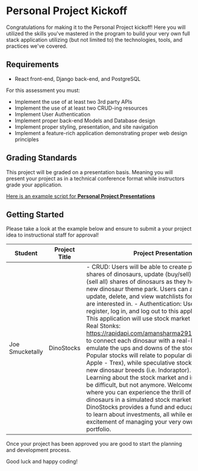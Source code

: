 # Personal Project Kickoff

Congratulations for making it to the Personal Project kickoff! Here you will utilized the skills you've mastered in the program to build your very own full stack application utilizing (but not limited to) the technologies, tools, and practices we've covered.

## Requirements

- React front-end, Django back-end, and PostgreSQL

For this assessment you must:

- Implement the use of at least two 3rd party APIs
- Implement the use of at least two CRUD-ing resources
- Implement User Authentication
- Implement proper back-end Models and Database design
- Implement proper styling, presentation, and site navigation
- Implement a feature-rich application demonstrating proper web design principles

## Grading Standards

This project will be graded on a presentation basis. Meaning you will present your project as in a technical conference format while instructors grade your application.

[Here is an example script for **Personal Project Presentations**](../optional_lessons/script.md)

## Getting Started

Please take a look at the example below and ensure to submit a your project idea to instructional staff for approval!

| Student         | Project Title           | Project Presentation                                                                                                                                                                                                                                       |
|-----------------|-------------------------|------------------------------------------------------------------------------------------------------------------------------------------------------------------------------------------------------------------------------------------------------------|
| Joe Smucketally   | DinoStocks | - CRUD: Users will be able to create portfolios with shares of dinosaurs, update (buy/sell) shares, delete (sell all) shares of dinosaurs as they help invest in a new dinosaur theme park. Users can also create, update, delete, and view watchlists for dinosaurs they are interested in. - Authentication: Users will be able to register, log in, and log out to this application. - APIs: This application will use stock market APIs (such as Real Stonks: https://rapidapi.com/amansharma2910/api/realstonks) to connect each dinosaur with a real-life stock to emulate the ups and downs of the stock market. Popular stocks will relate to popular dinosaurs (i.e. Apple - Trex), while speculative stocks will relate to new dinosaur breeds (i.e. Indoraptor). - Pitch: Learning about the stock market and investment can be difficult, but not anymore. Welcome to DinoStocks, where you can experience the thrill of investing in dinosaurs in a simulated stock market environment. DinoStocks provides a fund and educational platform to learn about investments, all while enjoying the excitement of managing your very own dinosaur portfolio. |

Once your project has been approved you are good to start the planning and development process.

Good luck and happy coding!
